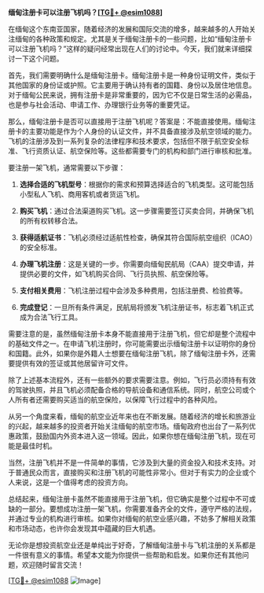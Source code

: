 **缅甸注册卡可以注册飞机吗？[[TG💪+ @esim1088](https://t.me/s/esim1088)]**

在缅甸这个东南亚国家，随着经济的发展和国际交流的增多，越来越多的人开始关注缅甸的各种政策和规定。尤其是关于缅甸注册卡的一些问题，比如“缅甸注册卡可以注册飞机吗？”这样的疑问经常出现在人们的讨论中。今天，我们就来详细探讨一下这个问题。

首先，我们需要明确什么是缅甸注册卡。缅甸注册卡是一种身份证明文件，类似于其他国家的身份证或护照。它主要用于确认持有者的国籍、身份以及居住地信息。对于缅甸公民来说，拥有注册卡是非常重要的，因为它不仅是日常生活的必需品，也是参与社会活动、申请工作、办理银行业务等的重要凭证。

那么，缅甸注册卡是否可以直接用于注册飞机呢？答案是：不能直接使用。缅甸注册卡的主要功能是作为个人身份的认证文件，并不具备直接涉及航空领域的能力。飞机的注册涉及到一系列复杂的法律程序和技术要求，包括但不限于航空安全标准、飞行资质认证、航空保险等。这些都需要专门的机构和部门进行审核和批准。

要注册一架飞机，通常需要以下步骤：

1. **选择合适的飞机型号**：根据你的需求和预算选择适合的飞机类型。这可能包括小型私人飞机、商用客机或者货运飞机。

2. **购买飞机**：通过合法渠道购买飞机。这一步骤需要签订买卖合同，并确保飞机的所有权转移合法。

3. **获得适航证书**：飞机必须经过适航性检查，确保其符合国际航空组织（ICAO）的安全标准。

4. **办理飞机注册**：这是关键的一步。你需要向缅甸民航局（CAA）提交申请，并提供必要的文件，如飞机购买合同、飞行员执照、航空保险等。

5. **支付相关费用**：飞机注册过程中会涉及多种费用，包括注册费、检验费等。

6. **完成登记**：一旦所有条件满足，民航局将颁发飞机注册证书，标志着飞机正式成为合法飞行工具。

需要注意的是，虽然缅甸注册卡本身不能直接用于注册飞机，但它却是整个流程中的基础文件之一。在申请飞机注册时，你可能需要出示缅甸注册卡以证明你的身份和国籍。此外，如果你是外籍人士想要在缅甸注册飞机，除了缅甸注册卡外，还需要提供有效的签证或其他居留许可文件。

除了上述基本流程外，还有一些额外的要求需要注意。例如，飞行员必须持有有效的驾驶执照，并且飞机必须配备合格的导航设备和通信系统。同时，航空公司或个人所有者还需要购买适当的航空保险，以保障飞行过程中的各种风险。

从另一个角度来看，缅甸的航空业近年来也在不断发展。随着经济的增长和旅游业的兴起，越来越多的投资者开始关注缅甸的航空市场。缅甸政府也出台了一系列优惠政策，鼓励国内外资本进入这一领域。因此，如果你想在缅甸注册飞机，现在可能是最佳时机。

当然，注册飞机并不是一件简单的事情，它涉及到大量的资金投入和技术支持。对于普通民众而言，直接购买和注册飞机的可能性非常小。但对于有实力的企业或个人来说，这是一个值得考虑的投资方向。

总结起来，缅甸注册卡虽然不能直接用于注册飞机，但它确实是整个过程中不可或缺的一部分。要想成功注册一架飞机，你需要准备齐全的文件，遵守严格的法规，并通过专业的机构进行审核。如果你对缅甸的航空业感兴趣，不妨多了解相关政策和市场动态，也许你会发现其中蕴藏的巨大机遇。

无论你是想投资航空业还是单纯出于好奇，了解缅甸注册卡与飞机注册的关系都是一件很有意义的事情。希望本文能为你提供一些帮助和启发。如果你还有其他问题，欢迎随时留言交流！

[[TG💪+ @esim1088](https://t.me/s/esim1088) ![Image](https://i.postimg.cc/4NQfJmqS/Snipaste-2025-05-13-00-14-12.png)]